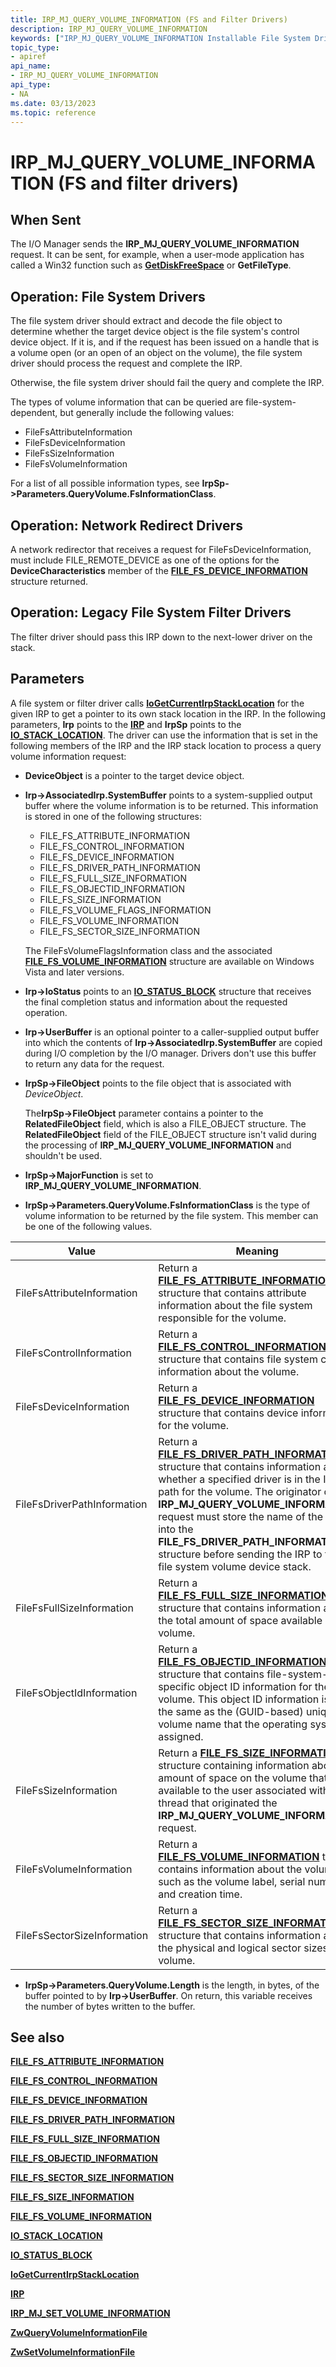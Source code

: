 ```yaml
---
title: IRP_MJ_QUERY_VOLUME_INFORMATION (FS and Filter Drivers)
description: IRP_MJ_QUERY_VOLUME_INFORMATION
keywords: ["IRP_MJ_QUERY_VOLUME_INFORMATION Installable File System Drivers"]
topic_type:
- apiref
api_name:
- IRP_MJ_QUERY_VOLUME_INFORMATION
api_type:
- NA
ms.date: 03/13/2023
ms.topic: reference
---
```


# IRP_MJ_QUERY_VOLUME_INFORMATION (FS and filter drivers)

## When Sent

The I/O Manager sends the **IRP_MJ_QUERY_VOLUME_INFORMATION** request. It can be sent, for example, when a user-mode application has called a Win32 function such as [**GetDiskFreeSpace**](/windows/win32/api/fileapi/nf-fileapi-getdiskfreespacea) or **GetFileType**.

## Operation: File System Drivers

The file system driver should extract and decode the file object to determine whether the target device object is the file system's control device object. If it is, and if the request has been issued on a handle that is a volume open (or an open of an object on the volume), the file system driver should process the request and complete the IRP.

Otherwise, the file system driver should fail the query and complete the IRP.

The types of volume information that can be queried are file-system-dependent, but generally include the following values:

- FileFsAttributeInformation
- FileFsDeviceInformation
- FileFsSizeInformation
- FileFsVolumeInformation

For a list of all possible information types, see **IrpSp->Parameters.QueryVolume.FsInformationClass**.

## Operation: Network Redirect Drivers

A network redirector that receives a request for FileFsDeviceInformation, must include FILE_REMOTE_DEVICE as one of the options for the **DeviceCharacteristics** member of the [**FILE_FS_DEVICE_INFORMATION**](/windows-hardware/drivers/ddi/wdm/ns-wdm-_file_fs_device_information) structure returned.

## Operation: Legacy File System Filter Drivers

The filter driver should pass this IRP down to the next-lower driver on the stack.

## Parameters

A file system or filter driver calls [**IoGetCurrentIrpStackLocation**](/windows-hardware/drivers/ddi/wdm/nf-wdm-iogetcurrentirpstacklocation) for the given IRP to get a pointer to its own stack location in the IRP. In the following parameters, **Irp** points to the [**IRP**](/windows-hardware/drivers/ddi/wdm/ns-wdm-_irp) and **IrpSp** points to the [**IO_STACK_LOCATION**](/windows-hardware/drivers/ddi/wdm/ns-wdm-_io_stack_location). The driver can use the information that is set in the following members of the IRP and the IRP stack location to process a query volume information request:

- **DeviceObject** is a pointer to the target device object.

- **Irp->AssociatedIrp.SystemBuffer** points to a system-supplied output buffer where the volume information is to be returned. This information is stored in one of the following structures:

  - FILE_FS_ATTRIBUTE_INFORMATION
  - FILE_FS_CONTROL_INFORMATION
  - FILE_FS_DEVICE_INFORMATION
  - FILE_FS_DRIVER_PATH_INFORMATION
  - FILE_FS_FULL_SIZE_INFORMATION
  - FILE_FS_OBJECTID_INFORMATION
  - FILE_FS_SIZE_INFORMATION
  - FILE_FS_VOLUME_FLAGS_INFORMATION
  - FILE_FS_VOLUME_INFORMATION
  - FILE_FS_SECTOR_SIZE_INFORMATION

  The FileFsVolumeFlagsInformation class and the associated [**FILE_FS_VOLUME_INFORMATION**](/windows-hardware/drivers/ddi/ntddk/ns-ntddk-_file_fs_volume_information) structure are available on Windows Vista and later versions.

- **Irp->IoStatus** points to an [**IO_STATUS_BLOCK**](/windows-hardware/drivers/ddi/wdm/ns-wdm-_io_status_block) structure that receives the final completion status and information about the requested operation.

- **Irp->UserBuffer** is an optional pointer to a caller-supplied output buffer into which the contents of **Irp->AssociatedIrp.SystemBuffer** are copied during I/O completion by the I/O manager. Drivers don't use this buffer to return any data for the request.

- **IrpSp->FileObject** points to the file object that is associated with *DeviceObject*.

  The**IrpSp->FileObject** parameter contains a pointer to the **RelatedFileObject** field, which is also a FILE_OBJECT structure. The **RelatedFileObject** field of the FILE_OBJECT structure isn't valid during the processing of **IRP_MJ_QUERY_VOLUME_INFORMATION** and shouldn't be used.

- **IrpSp->MajorFunction** is set to **IRP_MJ_QUERY_VOLUME_INFORMATION**.

- **IrpSp->Parameters.QueryVolume.FsInformationClass** is the type of volume information to be returned by the file system. This member can be one of the following values.

| Value | Meaning |
| ----- | ------- |
| FileFsAttributeInformation | Return a [**FILE_FS_ATTRIBUTE_INFORMATION**](/windows-hardware/drivers/ddi/ntifs/ns-ntifs-_file_fs_attribute_information) structure that contains attribute information about the file system responsible for the volume. |
| FileFsControlInformation | Return a [**FILE_FS_CONTROL_INFORMATION**](/windows-hardware/drivers/ddi/ntifs/ns-ntifs-_file_fs_control_information) structure that contains file system control information about the volume. |
| FileFsDeviceInformation | Return a [**FILE_FS_DEVICE_INFORMATION**](/windows-hardware/drivers/ddi/wdm/ns-wdm-_file_fs_device_information) structure that contains device information for the volume. |
| FileFsDriverPathInformation | Return a [**FILE_FS_DRIVER_PATH_INFORMATION**](/windows-hardware/drivers/ddi/ntifs/ns-ntifs-_file_fs_driver_path_information) structure that contains information about whether a specified driver is in the I/O path for the volume. The originator of the **IRP_MJ_QUERY_VOLUME_INFORMATION** request must store the name of the driver into the **FILE_FS_DRIVER_PATH_INFORMATION** structure before sending the IRP to the file system volume device stack. |
| FileFsFullSizeInformation | Return a [**FILE_FS_FULL_SIZE_INFORMATION**](/windows-hardware/drivers/ddi/ntddk/ns-ntddk-_file_fs_full_size_information) structure that contains information about the total amount of space available on the volume. |
| FileFsObjectIdInformation | Return a [**FILE_FS_OBJECTID_INFORMATION**](/windows-hardware/drivers/ddi/ntddk/ns-ntddk-_file_fs_objectid_information) structure that contains file-system-specific object ID information for the volume. This object ID information isn't the same as the (GUID-based) unique volume name that the operating system assigned. |
| FileFsSizeInformation | Return a [**FILE_FS_SIZE_INFORMATION**](/windows-hardware/drivers/ddi/ntddk/ns-ntddk-_file_fs_size_information) structure containing information about the amount of space on the volume that is available to the user associated with the thread that originated the **IRP_MJ_QUERY_VOLUME_INFORMATION** request. |
| FileFsVolumeInformation | Return a [**FILE_FS_VOLUME_INFORMATION**](/windows-hardware/drivers/ddi/ntddk/ns-ntddk-_file_fs_volume_information) that contains information about the volume such as the volume label, serial number, and creation time. |
| FileFsSectorSizeInformation | Return a [**FILE_FS_SECTOR_SIZE_INFORMATION**](/windows-hardware/drivers/ddi/ntddk/ns-ntddk-_file_fs_sector_size_information) structure that contains information about the physical and logical sector sizes of a volume. |

- **IrpSp->Parameters.QueryVolume.Length** is the length, in bytes, of the buffer pointed to by **Irp->UserBuffer**. On return, this variable receives the number of bytes written to the buffer.

## See also

[**FILE_FS_ATTRIBUTE_INFORMATION**](/windows-hardware/drivers/ddi/ntifs/ns-ntifs-_file_fs_attribute_information)

[**FILE_FS_CONTROL_INFORMATION**](/windows-hardware/drivers/ddi/ntifs/ns-ntifs-_file_fs_control_information)

[**FILE_FS_DEVICE_INFORMATION**](/windows-hardware/drivers/ddi/wdm/ns-wdm-_file_fs_device_information)

[**FILE_FS_DRIVER_PATH_INFORMATION**](/windows-hardware/drivers/ddi/ntifs/ns-ntifs-_file_fs_driver_path_information)

[**FILE_FS_FULL_SIZE_INFORMATION**](/windows-hardware/drivers/ddi/ntddk/ns-ntddk-_file_fs_full_size_information)

[**FILE_FS_OBJECTID_INFORMATION**](/windows-hardware/drivers/ddi/ntddk/ns-ntddk-_file_fs_objectid_information)

[**FILE_FS_SECTOR_SIZE_INFORMATION**](/windows-hardware/drivers/ddi/ntddk/ns-ntddk-_file_fs_sector_size_information)

[**FILE_FS_SIZE_INFORMATION**](/windows-hardware/drivers/ddi/ntddk/ns-ntddk-_file_fs_size_information)

[**FILE_FS_VOLUME_INFORMATION**](/windows-hardware/drivers/ddi/ntddk/ns-ntddk-_file_fs_volume_information)

[**IO_STACK_LOCATION**](/windows-hardware/drivers/ddi/wdm/ns-wdm-_io_stack_location)

[**IO_STATUS_BLOCK**](/windows-hardware/drivers/ddi/wdm/ns-wdm-_io_status_block)

[**IoGetCurrentIrpStackLocation**](/windows-hardware/drivers/ddi/wdm/nf-wdm-iogetcurrentirpstacklocation)

[**IRP**](/windows-hardware/drivers/ddi/wdm/ns-wdm-_irp)

[**IRP_MJ_SET_VOLUME_INFORMATION**](irp-mj-set-volume-information.md)

[**ZwQueryVolumeInformationFile**](/windows-hardware/drivers/ddi/ntifs/nf-ntifs-zwqueryvolumeinformationfile)

[**ZwSetVolumeInformationFile**](/windows-hardware/drivers/ddi/ntifs/nf-ntifs-zwsetvolumeinformationfile)
